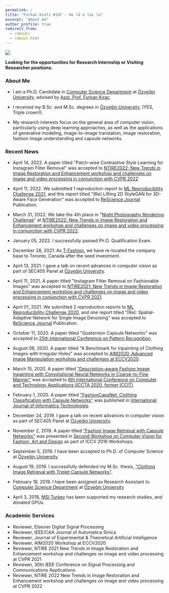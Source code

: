 ```yaml
---
permalink: /
title: "Furkan Kınlı #147 - He lå e loi la"
excerpt: "About me"
author_profile: true
redirect_from: 
  - /about/
  - /about.html
---
```

![][me]

**Looking for the opportunities for Research Internship or Visiting Researcher positions.**

### About Me

*   I am a Ph.D. Candidate in [Computer Science Department][ozu-cs] at [Özyeğin University][ozu],
advised by [Asst. Prof. Furkan Kıraç][fkirac].

*   I received my B.Sc. and M.Sc. degrees in [Özyeğin University][ozu], (YES, Triple crown!).

*   My research interests focus on the general area of computer vision, particularly using deep learning approaches, as well as the
applications of generative modeling, image-to-image translation, image restoration, fashion image understanding and capsule networks.


### Recent News

* April 14, 2022. A paper titled "Patch-wise Contrastive Style Learning for Instagram Filter Removal" was accepted to 
[NTIRE2022: New Trends in Image Restoration and Enhancement workshop and challenges on image and video processing 
in conjunction with CVPR 2022][ntire2022]

* April 11, 2022. We submitted 1 reproduction report to [ML Reproducibility Challenge 2021][reprod2021], and this report titled 
"[Re] Lifting 2D StyleGAN for 3D-Aware Face Generation" was accepted to [ReScience Journal][rescience] Publication.

* March 31, 2022. We take the 4th place in "[Night Photography Rendering Challenge][nightimaging]" at [NTIRE2022: New Trends in Image Restoration and Enhancement workshop
and challenges on image and video processing
in conjunction with CVPR 2022][ntire2022].

* January 05, 2022. I successfully passed Ph.D. Qualification Exam.

* December 28, 2021. As [T-Fashion][tfashion], we have re-located the company base to Toronto, Canada after the seed investment.

* April 13, 2021. I gave a talk on recent advances in computer vision as part of SEC405 Panel at [Özyeğin University][ozu].
    
* April 11, 2021. A paper titled "Instagram Filter Removal on Fashionable Images" was accepted to 
[NTIRE2021: New Trends in Image Restoration and Enhancement workshop
and challenges on image and video processing
in conjunction with CVPR 2021][ntire2021].
    
* April 01, 2021. We submitted 2 reproduction reports to [ML Reproducibility Challenge 2020][reprod2020], and one report titled 
    "[Re]: Spatial-Adaptive Network for Single Image Denoising" was accepted to [ReScience Journal][rescience] Publication.

* October 11, 2020. A paper titled "Quaternion Capsule Networks" was accepted to [25th International Conference on Pattern Recognition][icpr2020].

* August 06, 2020. A paper titled "A Benchmark for Inpainting of Clothing Images with Irregular Holes" was accepted to 
[AIM2020: Advanced Image Manipulation workshop and challenges at ECCV2020][aim2020].

* March 15, 2020. A paper titled ["Description-aware Fashion Image Inpainting with Convolutional Neural Networks in Coarse-to-Fine Manner"][dafii]
was accepted to [6th International Conference on Computer and Technology Applications (ICCTA 2020, former ICCIT)][iccta].

* February 1, 2020. A paper titled ["FashionCapsNet: Clothing Classification with Capsule Networks"][fashioncapsnet]
was published in [International Journal of Informatics Technologies][ijit].

* December 24, 2019. I gave a talk on recent advances in computer vision as part of SEC405 Panel at [Özyeğin University][ozu].

* November 2, 2019. A paper titled ["Fashion Image Retrieval with Capsule Networks"][fircn] was presented in [Second Workshop on 
Computer Vision for Fashion, Art and Design][iccv-workshop] as part of ICCV 2019 Workshops.

* September 5, 2019. I have been accepted to Ph.D. of Computer Science at [Özyeğin University][ozu].

* August 19, 2019. I successfully defended my M.Sc. thesis, ["Clothing Image Retrieval with Triplet Capsule Networks"][msc-thesis].

* February 18, 2019. I have been assigned as Research Assistant to [Computer Science Department][ozu-cs] at [Özyeğin University][ozu]

* April 3, 2018, [MSI Turkey][msi] has been supported my research studies, and donated GPUs.
### Academic Services

* Reviewer, Elsevier Digital Signal Processing
* Reviewer, IEEE/CAA Journal of Automatica Sinica
* Reviewer, Journal of Experimental & Theoretical Artificial Intelligence
* Reviewer, AIM2020 Workshop at ECCV2020
* Reviewer, NTIRE 2021 New Trends in Image Restoration and Enhancement workshop
and challenges on image and video processing at CVPR 2021
* Reviewer, 30th IEEE Conference on Signal Processing and Communications Applications
* Reviewer, NTIRE 2022 New Trends in Image Restoration and Enhancement workshop
and challenges on image and video processing at CVPR 2022


[me]: images/logo.jpg
[ozu-cs]: https://www.ozyegin.edu.tr/en/computer-science-department
[ozu]: https://www.ozyegin.edu.tr/en/
[fkirac]: https://scholar.google.com/citations?user=kdJBxv8AAAAJ
[iccta]: http://www.iccit.org
[dafii]: https://dl.acm.org/doi/abs/10.1145/3397125.3397155
[ijit]: https://dergipark.org.tr/en/pub/gazibtd
[fashioncapsnet]: https://dergipark.org.tr/en/download/article-file/952493
[iccv-workshop]: https://sites.google.com/view/cvcreative/home
[aim2020]: https://data.vision.ee.ethz.ch/cvl/aim20/
[ntire2021]: https://data.vision.ee.ethz.ch/cvl/ntire21/
[ntire2022]: https://data.vision.ee.ethz.ch/cvl/ntire22/
[icpr2020]: http://www.icpr2020.it/
[rescience]: http://rescience.org/x
[fircn]: http://openaccess.thecvf.com/content_ICCVW_2019/papers/CVFAD/Kinli_Fashion_Image_Retrieval_with_Capsule_Networks_ICCVW_2019_paper.pdf
[msc-thesis]: files/msc-thesis.pdf
[msi]: https://tr.msi.com/index.php
[tfashion]: https://tfashion.ai
[reprod2020]: https://paperswithcode.com/rc2020
[reprod2021]: https://openreview.net/group?id=ML_Reproducibility_Challenge/2021/Fall
[nightimaging]: https://nightimaging.org/
